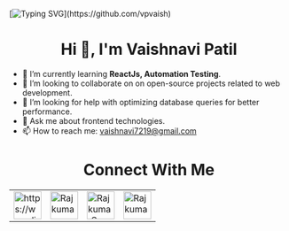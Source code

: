 
[![Typing SVG](https://readme-typing-svg.herokuapp.com?font=roboto&color=%23F7C51D&size=18&vCenter=true&height=16&lines=Hi+there+%2CI'm+Vaishnavi+Patil;I+learn+FrontEnd+stuffs.;You+can+c%C3%B8ntact+me+in+discord.;Hi+there%2C+You+can+call+me+Vaishnavi.;Hi+there%2C+I'm+Graduated+CSE+student;Hi+there%2C+I+play+music+stuffs.)](https://github.com/vpvaish)

<h1 align="center">Hi 👋, I'm Vaishnavi Patil</h1>

- 🌱 I’m currently learning <b>ReactJs, Automation Testing</b>.
- 👯 I’m looking to collaborate on on open-source projects related to web development.
- 🤔 I’m looking for help with optimizing database queries for better performance.
- 💬 Ask me about frontend technologies.
- 📫 How to reach me: vaishnavi7219@gmail.com


<h1 align="center">Connect With Me</h1>

<p align="left">
<table><tr>


<td><a href="https://www.linkedin.com/in/vaishnavi-p-85497321a/" target="blank"><img align="center" src="https://raw.githubusercontent.com/rahuldkjain/github-profile-readme-generator/master/src/images/icons/Social/linked-in-alt.svg" alt="https://www.linkedin.com/in/RajkumarSony/" height="50" width="50" /></a></td>

<td><a href="https://www.instagram.com/vpvaish/" target="blank"><img align="center" src="https://raw.githubusercontent.com/rahuldkjain/github-profile-readme-generator/master/src/images/icons/Social/instagram.svg" alt="Rajkumar Sony" height="50" width="50" /></a></td>

<td><a href="https://www.hackerrank.com/profile/vaishnavi7219" target="blank"><img align="center" src="https://raw.githubusercontent.com/rahuldkjain/github-profile-readme-generator/master/src/images/icons/Social/hackerrank.svg" alt="RajkumarSony" height="50" width="50" /></a></td>

<td><a href="https://github.com/vpvaish" target="blank"><img align="center" src="https://raw.githubusercontent.com/rahuldkjain/github-profile-readme-generator/master/src/images/icons/Social/github.svg" alt="Rajkumar Sony" height="50" width="50" /></a></td>

</tr></table></p>

